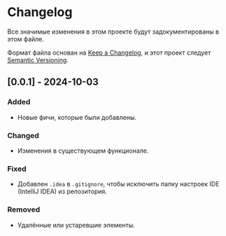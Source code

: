 # Changelog

Все значимые изменения в этом проекте будут задокументированы в этом файле.

Формат файла основан на [Keep a Changelog](https://keepachangelog.com/ru/1.0.0/), и этот проект следует [Semantic Versioning](https://semver.org/lang/ru/).

## [0.0.1] - 2024-10-03

### Added
- Новые фичи, которые были добавлены.

### Changed
- Изменения в существующем функционале.

### Fixed
- Добавлен `.idea` в `.gitignore`, чтобы исключить папку настроек IDE (IntelliJ IDEA) из репозитория.

### Removed
- Удалённые или устаревшие элементы.